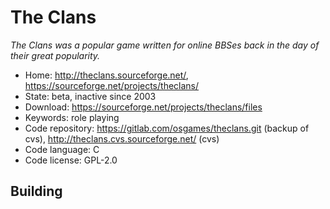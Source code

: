 # The Clans

_The Clans was a popular game written for online BBSes back in the day of their great popularity._

- Home: http://theclans.sourceforge.net/, https://sourceforge.net/projects/theclans/
- State: beta, inactive since 2003
- Download: https://sourceforge.net/projects/theclans/files
- Keywords: role playing
- Code repository: https://gitlab.com/osgames/theclans.git (backup of cvs), http://theclans.cvs.sourceforge.net/ (cvs)
- Code language: C
- Code license: GPL-2.0

## Building

